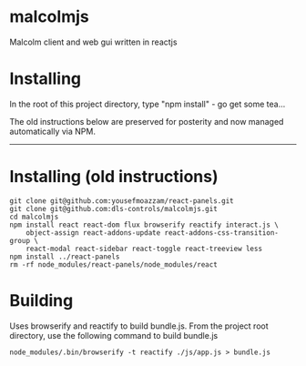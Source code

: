 # malcolmjs
Malcolm client and web gui written in reactjs

# Installing
In the root of this project directory, 
type "npm install" - go get some tea... 

The old instructions below are preserved for posterity and now managed 
automatically via NPM.

------------------------------------------------------------------------
# Installing (old instructions)

    git clone git@github.com:yousefmoazzam/react-panels.git
    git clone git@github.com:dls-controls/malcolmjs.git
    cd malcolmjs
    npm install react react-dom flux browserify reactify interact.js \
        object-assign react-addons-update react-addons-css-transition-group \
        react-modal react-sidebar react-toggle react-treeview less
    npm install ../react-panels
    rm -rf node_modules/react-panels/node_modules/react


# Building

Uses browserify and reactify to build bundle.js.
From the project root directory, use the following command to build bundle.js

    node_modules/.bin/browserify -t reactify ./js/app.js > bundle.js

